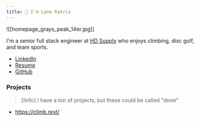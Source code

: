 ```yaml
---
title: 👋 I'm Lane Katris
---
```

![[homepage_grays_peak_14er.jpg]]

I'm a senior full stack engineer at [HD Supply](https://www.linkedin.com/company/hd-supply/) who enjoys climbing, disc golf, and team sports.

- [LinkedIn](https://www.linkedin.com/in/lane-katris-80610a44/)
- [Resume](https://gitconnected.com/lanekatris)
- [GitHub](https://github.com/lanekatris)

### Projects

> [!info] I have a ton of projects, but these could be called "done"

- https://climb.rest/
